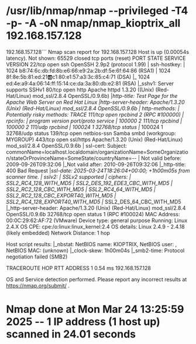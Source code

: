 # /usr/lib/nmap/nmap --privileged -T4 -p- -A -oN nmap/nmap_kioptrix_all 192.168.157.128
192.168.157.128```
Nmap scan report for 192.168.157.128
Host is up (0.00054s latency).
Not shown: 65529 closed tcp ports (reset)
PORT      STATE SERVICE     VERSION
22/tcp    open  ssh         OpenSSH 2.9p2 (protocol 1.99)
| ssh-hostkey: 
|   1024 b8:74:6c:db:fd:8b:e6:66:e9:2a:2b:df:5e:6f:64:86 (RSA1)
|   1024 8f:8e:5b:81:ed:21:ab:c1:80:e1:57:a3:3c:85:c4:71 (DSA)
|_  1024 ed:4e:a9:4a:06:14:ff:15:14:ce:da:3a:80:db:e2:81 (RSA)
|_sshv1: Server supports SSHv1
80/tcp    open  http        Apache httpd 1.3.20 ((Unix)  (Red-Hat/Linux) mod_ssl/2.8.4 OpenSSL/0.9.6b)
|_http-title: Test Page for the Apache Web Server on Red Hat Linux
|_http-server-header: Apache/1.3.20 (Unix)  (Red-Hat/Linux) mod_ssl/2.8.4 OpenSSL/0.9.6b
| http-methods: 
|_  Potentially risky methods: TRACE
111/tcp   open  rpcbind     2 (RPC #100000)
| rpcinfo: 
|   program version    port/proto  service
|   100000  2            111/tcp   rpcbind
|   100000  2            111/udp   rpcbind
|   100024  1          32768/tcp   status
|_  100024  1          32768/udp   status
139/tcp   open  netbios-ssn Samba smbd (workgroup: MYGROUP)
443/tcp   open  ssl/https   Apache/1.3.20 (Unix)  (Red-Hat/Linux) mod_ssl/2.8.4 OpenSSL/0.9.6b
| ssl-cert: Subject: commonName=localhost.localdomain/organizationName=SomeOrganization/stateOrProvinceName=SomeState/countryName=--
| Not valid before: 2009-09-26T09:32:06
|_Not valid after:  2010-09-26T09:32:06
|_http-title: 400 Bad Request
|_ssl-date: 2025-03-24T18:26:04+00:00; +1h00m05s from scanner time.
| sslv2: 
|   SSLv2 supported
|   ciphers: 
|     SSL2_RC4_128_WITH_MD5
|     SSL2_DES_192_EDE3_CBC_WITH_MD5
|     SSL2_RC2_128_CBC_WITH_MD5
|     SSL2_RC4_64_WITH_MD5
|     SSL2_RC2_128_CBC_EXPORT40_WITH_MD5
|     SSL2_RC4_128_EXPORT40_WITH_MD5
|_    SSL2_DES_64_CBC_WITH_MD5
|_http-server-header: Apache/1.3.20 (Unix)  (Red-Hat/Linux) mod_ssl/2.8.4 OpenSSL/0.9.6b
32768/tcp open  status      1 (RPC #100024)
MAC Address: 00:0C:29:62:AF:72 (VMware)
Device type: general purpose
Running: Linux 2.4.X
OS CPE: cpe:/o:linux:linux_kernel:2.4
OS details: Linux 2.4.9 - 2.4.18 (likely embedded)
Network Distance: 1 hop

Host script results:
|_nbstat: NetBIOS name: KIOPTRIX, NetBIOS user: <unknown>, NetBIOS MAC: <unknown> (unknown)
|_clock-skew: 1h00m04s
|_smb2-time: Protocol negotiation failed (SMB2)

TRACEROUTE
HOP RTT     ADDRESS
1   0.54 ms 192.168.157.128

OS and Service detection performed. Please report any incorrect results at https://nmap.org/submit/ .
# Nmap done at Mon Mar 24 13:25:59 2025 -- 1 IP address (1 host up) scanned in 24.01 seconds
```
